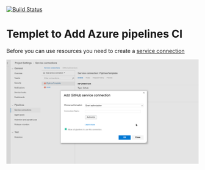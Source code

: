 [![Build Status](https://dev.azure.com/sylwesterrapala/azure-piplines/_apis/build/status/xoac.rust-azure-pipelines?branchName=master)](https://dev.azure.com/sylwesterrapala/azure-piplines/_build/latest?definitionId=3&branchName=master)

# Templet to Add Azure pipelines CI 

Before you can use resources you need to create a [service connection](https://docs.microsoft.com/pl-pl/azure/devops/pipelines/library/service-endpoints?view=azure-devops)

![](allow_templates.png)
